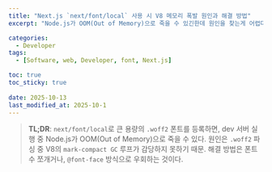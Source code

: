 ```yaml
---
title: "Next.js `next/font/local` 사용 시 V8 메모리 폭발 원인과 해결 방법"
excerpt: "Node.js가 OOM(Out of Memory)으로 죽을 수 있긴한데 원인을 찾는게 어렵다.."

categories:
  - Developer
tags:
  - [Software, web, Developer, font, Next.js]

toc: true
toc_sticky: true
 
date: 2025-10-13
last_modified_at: 2025-10-1
---   
```


> **TL;DR**: `next/font/local`로 큰 용량의 `.woff2` 폰트를 등록하면, dev 서버 실행 중 Node.js가 OOM(Out of Memory)으로 죽을 수 있다. 원인은 `.woff2` 파싱 중 V8의 `mark-compact GC` 루프가 감당하지 못하기 때문. 해결 방법은 폰트 수 쪼개거나, `@font-face` 방식으로 우회하는 것이다.
